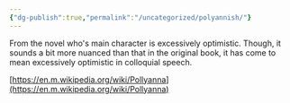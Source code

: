 ```yaml
---
{"dg-publish":true,"permalink":"/uncategorized/polyannish/"}
---
```


From the novel who's main character is excessively optimistic. Though, it sounds a bit more nuanced than that in the original book, it has come to mean excessively optimistic in colloquial speech.

[https://en.m.wikipedia.org/wiki/Pollyanna](https://en.m.wikipedia.org/wiki/Pollyanna)